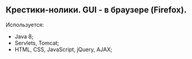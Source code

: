 Крестики-нолики. GUI - в браузере (Firefox). 
---
Используется:

* Java 8;
* Servlets, Tomcat;
* HTML, CSS, JavaScript, jQuery, AJAX;